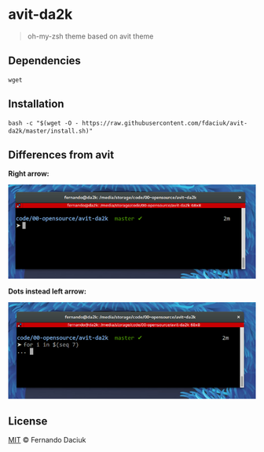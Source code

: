 # avit-da2k

> oh-my-zsh theme based on avit theme

## Dependencies

```
wget
```

## Installation

```console
bash -c "$(wget -O - https://raw.githubusercontent.com/fdaciuk/avit-da2k/master/install.sh)"
```

## Differences from avit

**Right arrow:**

![](arrow.png)

**Dots instead left arrow:**

![](dots.png)

## License

[MIT](https://github.com/fdaciuk/licenses/blob/master/MIT-LICENSE.md) &copy; Fernando Daciuk
